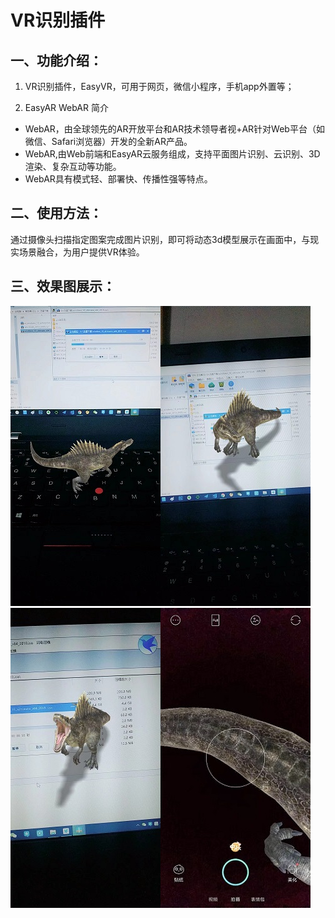 # VR识别插件

## 一、功能介绍：

1. VR识别插件，EasyVR，可用于网页，微信小程序，手机app外置等；

2. EasyAR WebAR 简介
* WebAR，由全球领先的AR开放平台和AR技术领导者视+AR针对Web平台（如微信、Safari浏览器）开发的全新AR产品。
* WebAR,由Web前端和EasyAR云服务组成，支持平面图片识别、云识别、3D渲染、复杂互动等功能。 
* WebAR具有模式轻、部署快、传播性强等特点。

## 二、使用方法：

通过摄像头扫描指定图案完成图片识别，即可将动态3d模型展示在画面中，与现实场景融合，为用户提供VR体验。

## 三、效果图展示：

![图1](https://github.com/alienYalien/VR/blob/master/img/1573613897582.jpeg)![图2](https://github.com/alienYalien/VR/blob/master/img/1573613902095.jpeg)  
![图3](https://github.com/alienYalien/VR/blob/master/img/1573613909925.jpeg)![图4](https://github.com/alienYalien/VR/blob/master/img/1573613913472.jpeg)




